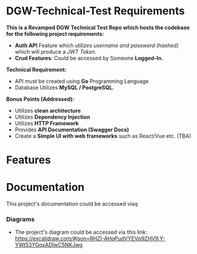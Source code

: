 # DGW-Technical-Test Requirements

**This is a Revamped DGW Technical Test Repo which hosts the codebase for the following project requirements:**
    
- **Auth API** Feature which *utilizes username and password (hashed)* which will produce a *JWT Token*.
- **Crud Features**: Could be accessed by Someone **Logged-In.**

**Technical Requirement:**
- API must be created using **Go** Programming Language
- Database Utilizes **MySQL / PostgreSQL.**

**Bonus Points (Addressed):**
- Utilizes **clean architecture**
- Utilizes **Dependency Injection** 
- Utilizes **HTTP Framework**
- Provides **API Documentation (Swagger Docs)**
- Create a **Simple UI with web frameworks** such as React/Vue etc. (TBA)

# Features


# Documentation

This project's documentation could be accessed viaq

### Diagrams

- The project's diagram could be accessed via this link: https://excalidraw.com/#json=RHZI-AHqPudVYEVp9ZHV9,Y-YWt53YGqxADlwC5NKJwg